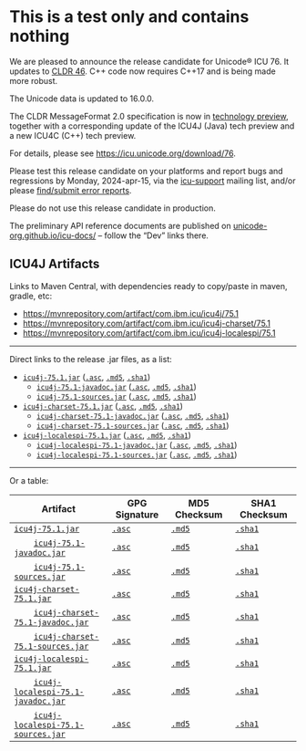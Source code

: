 # This is a test only and contains nothing

We are pleased to announce the release candidate for Unicode® ICU 76. It updates to [CLDR 46](https://cldr.unicode.org/index/downloads/cldr-46).
C++ code now requires C++17 and is being made more robust.

The Unicode data is updated to 16.0.0.

The CLDR MessageFormat 2.0 specification is now in [technology preview](https://github.com/unicode-org/message-format-wg?tab=readme-ov-file#messageformat-2-technical-preview), together with a corresponding
update of the ICU4J (Java) tech preview and a new ICU4C (C++) tech preview.

For details, please see https://icu.unicode.org/download/76.

Please test this release candidate on your platforms and report bugs and regressions by Monday, 2024-apr-15, via the [icu-support](https://icu.unicode.org/contacts) mailing list, and/or please [find/submit error reports](https://icu.unicode.org/bugs).

Please do not use this release candidate in production.

The preliminary API reference documents are published on [unicode-org.github.io/icu-docs/](https://unicode-org.github.io/icu-docs/) – follow the “Dev” links there.


##  ICU4J Artifacts

Links to Maven Central, with dependencies ready to copy/paste in maven, gradle, etc:
* https://mvnrepository.com/artifact/com.ibm.icu/icu4j/75.1
* https://mvnrepository.com/artifact/com.ibm.icu/icu4j-charset/75.1
* https://mvnrepository.com/artifact/com.ibm.icu/icu4j-localespi/75.1

---

Direct links to the release .jar files, as a list:

* [`icu4j-75.1.jar`](https://repo1.maven.org/maven2/com/ibm/icu/icu4j/75.1/icu4j-75.1.jar) ([`.asc`](https://repo1.maven.org/maven2/com/ibm/icu/icu4j/75.1/icu4j-75.1.jar.asc), [`.md5`](https://repo1.maven.org/maven2/com/ibm/icu/icu4j/75.1/icu4j-75.1.jar.md5), [`.sha1`](https://repo1.maven.org/maven2/com/ibm/icu/icu4j/75.1/icu4j-75.1.jar.sha1))
    * [`icu4j-75.1-javadoc.jar`](https://repo1.maven.org/maven2/com/ibm/icu/icu4j/75.1/icu4j-75.1-javadoc.jar) ([`.asc`](https://repo1.maven.org/maven2/com/ibm/icu/icu4j/75.1/icu4j-75.1-javadoc.jar.asc), [`.md5`](https://repo1.maven.org/maven2/com/ibm/icu/icu4j/75.1/icu4j-75.1-javadoc.jar.md5), [`.sha1`](https://repo1.maven.org/maven2/com/ibm/icu/icu4j/75.1/icu4j-75.1-javadoc.jar.sha1))
    * [`icu4j-75.1-sources.jar`](https://repo1.maven.org/maven2/com/ibm/icu/icu4j/75.1/icu4j-75.1-sources.jar) ([`.asc`](https://repo1.maven.org/maven2/com/ibm/icu/icu4j/75.1/icu4j-75.1-sources.jar.asc), [`.md5`](https://repo1.maven.org/maven2/com/ibm/icu/icu4j/75.1/icu4j-75.1-sources.jar.md5), [`.sha1`](https://repo1.maven.org/maven2/com/ibm/icu/icu4j/75.1/icu4j-75.1-sources.jar.sha1))
* [`icu4j-charset-75.1.jar`](https://repo1.maven.org/maven2/com/ibm/icu/icu4j-charset/75.1/icu4j-charset-75.1.jar) ([`.asc`](https://repo1.maven.org/maven2/com/ibm/icu/icu4j-charset/75.1/icu4j-charset-75.1.jar.asc), [`.md5`](https://repo1.maven.org/maven2/com/ibm/icu/icu4j-charset/75.1/icu4j-charset-75.1.jar.md5), [`.sha1`](https://repo1.maven.org/maven2/com/ibm/icu/icu4j-charset/75.1/icu4j-charset-75.1.jar.sha1))
    * [`icu4j-charset-75.1-javadoc.jar`](https://repo1.maven.org/maven2/com/ibm/icu/icu4j-charset/75.1/icu4j-charset-75.1-javadoc.jar) ([`.asc`](https://repo1.maven.org/maven2/com/ibm/icu/icu4j-charset/75.1/icu4j-charset-75.1-javadoc.jar.asc), [`.md5`](https://repo1.maven.org/maven2/com/ibm/icu/icu4j-charset/75.1/icu4j-charset-75.1-javadoc.jar.md5), [`.sha1`](https://repo1.maven.org/maven2/com/ibm/icu/icu4j-charset/75.1/icu4j-charset-75.1-javadoc.jar.sha1))
    * [`icu4j-charset-75.1-sources.jar`](https://repo1.maven.org/maven2/com/ibm/icu/icu4j-charset/75.1/icu4j-charset-75.1-sources.jar) ([`.asc`](https://repo1.maven.org/maven2/com/ibm/icu/icu4j-charset/75.1/icu4j-charset-75.1-sources.jar.asc), [`.md5`](https://repo1.maven.org/maven2/com/ibm/icu/icu4j-charset/75.1/icu4j-charset-75.1-sources.jar.md5), [`.sha1`](https://repo1.maven.org/maven2/com/ibm/icu/icu4j-charset/75.1/icu4j-charset-75.1-sources.jar.sha1))
* [`icu4j-localespi-75.1.jar`](https://repo1.maven.org/maven2/com/ibm/icu/icu4j-localespi/75.1/icu4j-localespi-75.1.jar) ([`.asc`](https://repo1.maven.org/maven2/com/ibm/icu/icu4j-localespi/75.1/icu4j-localespi-75.1.jar.asc), [`.md5`](https://repo1.maven.org/maven2/com/ibm/icu/icu4j-localespi/75.1/icu4j-localespi-75.1.jar.md5), [`.sha1`](https://repo1.maven.org/maven2/com/ibm/icu/icu4j-localespi/75.1/icu4j-localespi-75.1.jar.sha1))
    * [`icu4j-localespi-75.1-javadoc.jar`](https://repo1.maven.org/maven2/com/ibm/icu/icu4j-localespi/75.1/icu4j-localespi-75.1-javadoc.jar) ([`.asc`](https://repo1.maven.org/maven2/com/ibm/icu/icu4j-localespi/75.1/icu4j-localespi-75.1-javadoc.jar.asc), [`.md5`](https://repo1.maven.org/maven2/com/ibm/icu/icu4j-localespi/75.1/icu4j-localespi-75.1-javadoc.jar.md5), [`.sha1`](https://repo1.maven.org/maven2/com/ibm/icu/icu4j-localespi/75.1/icu4j-localespi-75.1-javadoc.jar.sha1))
    * [`icu4j-localespi-75.1-sources.jar`](https://repo1.maven.org/maven2/com/ibm/icu/icu4j-localespi/75.1/icu4j-localespi-75.1-sources.jar) ([`.asc`](https://repo1.maven.org/maven2/com/ibm/icu/icu4j-localespi/75.1/icu4j-localespi-75.1-sources.jar.asc), [`.md5`](https://repo1.maven.org/maven2/com/ibm/icu/icu4j-localespi/75.1/icu4j-localespi-75.1-sources.jar.md5), [`.sha1`](https://repo1.maven.org/maven2/com/ibm/icu/icu4j-localespi/75.1/icu4j-localespi-75.1-sources.jar.sha1))

---

Or a table:

| Artifact | GPG Signature | MD5 Checksum | SHA1 Checksum |
| -------- | ------------- | ------------ | ------------- |
| [`icu4j-75.1.jar`](https://repo1.maven.org/maven2/com/ibm/icu/icu4j/75.1/icu4j-75.1.jar) | [`.asc`](https://repo1.maven.org/maven2/com/ibm/icu/icu4j/75.1/icu4j-75.1.jar.asc) | [`.md5`](https://repo1.maven.org/maven2/com/ibm/icu/icu4j/75.1/icu4j-75.1.jar.md5) | [`.sha1`](https://repo1.maven.org/maven2/com/ibm/icu/icu4j/75.1/icu4j-75.1.jar.sha1) |
| &#xa0; &#xa0; &#xa0; &#xa0; [`icu4j-75.1-javadoc.jar`](https://repo1.maven.org/maven2/com/ibm/icu/icu4j/75.1/icu4j-75.1-javadoc.jar) | [`.asc`](https://repo1.maven.org/maven2/com/ibm/icu/icu4j/75.1/icu4j-75.1-javadoc.jar.asc) | [`.md5`](https://repo1.maven.org/maven2/com/ibm/icu/icu4j/75.1/icu4j-75.1-javadoc.jar.md5) | [`.sha1`](https://repo1.maven.org/maven2/com/ibm/icu/icu4j/75.1/icu4j-75.1-javadoc.jar.sha1) |
| &#xa0; &#xa0; &#xa0; &#xa0; [`icu4j-75.1-sources.jar`](https://repo1.maven.org/maven2/com/ibm/icu/icu4j/75.1/icu4j-75.1-sources.jar) | [`.asc`](https://repo1.maven.org/maven2/com/ibm/icu/icu4j/75.1/icu4j-75.1-sources.jar.asc) | [`.md5`](https://repo1.maven.org/maven2/com/ibm/icu/icu4j/75.1/icu4j-75.1-sources.jar.md5) | [`.sha1`](https://repo1.maven.org/maven2/com/ibm/icu/icu4j/75.1/icu4j-75.1-sources.jar.sha1) |
| [`icu4j-charset-75.1.jar`](https://repo1.maven.org/maven2/com/ibm/icu/icu4j-charset/75.1/icu4j-charset-75.1.jar) | [`.asc`](https://repo1.maven.org/maven2/com/ibm/icu/icu4j-charset/75.1/icu4j-charset-75.1.jar.asc) | [`.md5`](https://repo1.maven.org/maven2/com/ibm/icu/icu4j-charset/75.1/icu4j-charset-75.1.jar.md5) | [`.sha1`](https://repo1.maven.org/maven2/com/ibm/icu/icu4j-charset/75.1/icu4j-charset-75.1.jar.sha1) |
| &#xa0; &#xa0; &#xa0; &#xa0; [`icu4j-charset-75.1-javadoc.jar`](https://repo1.maven.org/maven2/com/ibm/icu/icu4j-charset/75.1/icu4j-charset-75.1-javadoc.jar) | [`.asc`](https://repo1.maven.org/maven2/com/ibm/icu/icu4j-charset/75.1/icu4j-charset-75.1-javadoc.jar.asc) | [`.md5`](https://repo1.maven.org/maven2/com/ibm/icu/icu4j-charset/75.1/icu4j-charset-75.1-javadoc.jar.md5) | [`.sha1`](https://repo1.maven.org/maven2/com/ibm/icu/icu4j-charset/75.1/icu4j-charset-75.1-javadoc.jar.sha1) |
| &#xa0; &#xa0; &#xa0; &#xa0; [`icu4j-charset-75.1-sources.jar`](https://repo1.maven.org/maven2/com/ibm/icu/icu4j-charset/75.1/icu4j-charset-75.1-sources.jar) | [`.asc`](https://repo1.maven.org/maven2/com/ibm/icu/icu4j-charset/75.1/icu4j-charset-75.1-sources.jar.asc) | [`.md5`](https://repo1.maven.org/maven2/com/ibm/icu/icu4j-charset/75.1/icu4j-charset-75.1-sources.jar.md5) | [`.sha1`](https://repo1.maven.org/maven2/com/ibm/icu/icu4j-charset/75.1/icu4j-charset-75.1-sources.jar.sha1) |
| [`icu4j-localespi-75.1.jar`](https://repo1.maven.org/maven2/com/ibm/icu/icu4j-localespi/75.1/icu4j-localespi-75.1.jar) | [`.asc`](https://repo1.maven.org/maven2/com/ibm/icu/icu4j-localespi/75.1/icu4j-localespi-75.1.jar.asc) | [`.md5`](https://repo1.maven.org/maven2/com/ibm/icu/icu4j-localespi/75.1/icu4j-localespi-75.1.jar.md5) | [`.sha1`](https://repo1.maven.org/maven2/com/ibm/icu/icu4j-localespi/75.1/icu4j-localespi-75.1.jar.sha1) |
| &#xa0; &#xa0; &#xa0; &#xa0; [`icu4j-localespi-75.1-javadoc.jar`](https://repo1.maven.org/maven2/com/ibm/icu/icu4j-localespi/75.1/icu4j-localespi-75.1-javadoc.jar) | [`.asc`](https://repo1.maven.org/maven2/com/ibm/icu/icu4j-localespi/75.1/icu4j-localespi-75.1-javadoc.jar.asc) | [`.md5`](https://repo1.maven.org/maven2/com/ibm/icu/icu4j-localespi/75.1/icu4j-localespi-75.1-javadoc.jar.md5) | [`.sha1`](https://repo1.maven.org/maven2/com/ibm/icu/icu4j-localespi/75.1/icu4j-localespi-75.1-javadoc.jar.sha1) |
| &#xa0; &#xa0; &#xa0; &#xa0; [`icu4j-localespi-75.1-sources.jar`](https://repo1.maven.org/maven2/com/ibm/icu/icu4j-localespi/75.1/icu4j-localespi-75.1-sources.jar) | [`.asc`](https://repo1.maven.org/maven2/com/ibm/icu/icu4j-localespi/75.1/icu4j-localespi-75.1-sources.jar.asc) | [`.md5`](https://repo1.maven.org/maven2/com/ibm/icu/icu4j-localespi/75.1/icu4j-localespi-75.1-sources.jar.md5) | [`.sha1`](https://repo1.maven.org/maven2/com/ibm/icu/icu4j-localespi/75.1/icu4j-localespi-75.1-sources.jar.sha1) |

